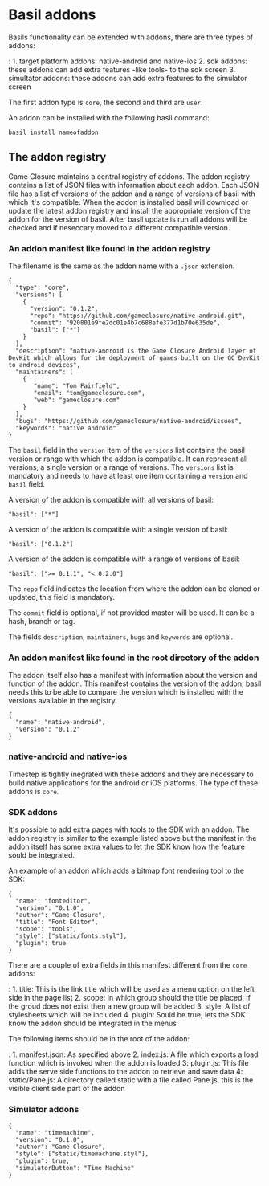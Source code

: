# Basil addons

Basils functionality can be extended with addons, there are three types of addons:

:    1. target platform addons: native-android and native-ios
    2. sdk addons: these addons can add extra features -like tools- to the sdk screen
    3. simultator addons: these addons can add extra features to the simulator screen

The first addon type is `core`, the second and third are `user`.

An addon can be installed with the following basil command:
~~~
basil install nameofaddon
~~~

## The addon registry

Game Closure maintains a central registry of addons. The addon registry contains a list of JSON
files with information about each addon. Each JSON file has a list of versions of the addon
and a range of versions of basil with which it's compatible.
When the addon is installed basil will download or update the latest addon registry and install
the appropriate version of the addon for the version of basil. After basil update is run all
addons will be checked and if neseccary moved to a different compatible version.

### An addon manifest like found in the addon registry

The filename is the same as the addon name with a `.json` extension.
~~~
{
  "type": "core",
  "versions": [
    {
      "version": "0.1.2",
      "repo": "https://github.com/gameclosure/native-android.git",
      "commit": "920801e9fe2dc01e4b7c688efe377d1b70e635de",
      "basil": ["*"]
    }
  ],
  "description": "native-android is the Game Closure Android layer of DevKit which allows for the deployment of games built on the GC DevKit to android devices",
  "maintainers": [
    {
       "name": "Tom Fairfield",
       "email": "tom@gameclosure.com",
       "web": "gameclosure.com"
    }
  ],
  "bugs": "https://github.com/gameclosure/native-android/issues",
  "keywords": "native android"
}
~~~

The `basil` field in the `version` item of the `versions` list contains the basil version or range with which 
the addon is compatible. It can represent all versions, a single version or a range of versions.
The `versions` list is mandatory and needs to have at least one item containing a `version` and `basil` field.

A version of the addon is compatible with all versions of basil:
~~~
"basil": ["*"]
~~~

A version of the addon is compatible with a single version of basil:
~~~
"basil": ["0.1.2"]
~~~

A version of the addon is compatible with a range of versions of basil:
~~~
"basil": [">= 0.1.1", "< 0.2.0"]
~~~

The `repo` field indicates the location from where the addon can be cloned or updated,
this field is mandatory.

The `commit` field is optional, if not provided master will be used. It can be a hash, branch or tag.

The fields `description`, `maintainers`, `bugs` and `keywords` are optional.

### An addon manifest like found in the root directory of the addon

The addon itself also has a manifest with information about the version and function of the addon.
This manifest contains the version of the addon, basil needs this to be able to compare the version
which is installed with the versions available in the registry.
~~~
{
  "name": "native-android",
  "version": "0.1.2"
}
~~~

### native-android and native-ios

Timestep is tightly inegrated with these addons and they are necessary to build native
applications for the android or iOS platforms. The type of these addons is `core`.

### SDK addons

It's possible to add extra pages with tools to the SDK with an addon. The addon registry 
is similar to the example listed above but the manifest in the addon itself has some extra
values to let the SDK know how the feature sould be integrated.

An example of an addon which adds a bitmap font rendering tool to the SDK:
~~~
{
  "name": "fonteditor",
  "version": "0.1.0",
  "author": "Game Closure",
  "title": "Font Editor",
  "scope": "tools",
  "style": ["static/fonts.styl"],
  "plugin": true
}
~~~

There are a couple of extra fields in this manifest different from the `core` addons:

:    1. title: This is the link title which will be used as a menu option on the left side in the page list
    2. scope: In which group should the title be placed, if the groud does not exist then a new group will be added
    3. style: A list of stylesheets which will be included
    4. plugin: Sould be true, lets the SDK know the addon should be integrated in the menus

The following items should be in the root of the addon:

:    1. manifest.json: As specified above
    2. index.js: A file which exports a load function which is invoked when the addon is loaded
    3: plugin.js: This file adds the serve side functions to the addon to retrieve and save data
    4: static/Pane.js: A directory called static with a file called Pane.js, this is the visible client side part of the addon

### Simulator addons

~~~
{
  "name": "timemachine",
  "version": "0.1.0",
  "author": "Game Closure",
  "style": ["static/timemachine.styl"],
  "plugin": true,
  "simulatorButton": "Time Machine"
}
~~~

